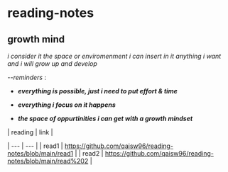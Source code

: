 # reading-notes

## growth mind

_i consider it the space or enviromenment i can insert in it anything i want and i will grow up and develop_ 

--*reminders* : 

+ ***everything is possible, just i need to put effort & time***	

+ ***everything i focus on it happens***	

+ ***the space of oppurtinities i can get with a growth mindset***	





| reading | link |

| --- | --- |
| read1 | https://github.com/qaisw96/reading-notes/blob/main/read1 |
| read2 | https://github.com/qaisw96/reading-notes/blob/main/read%202 |

